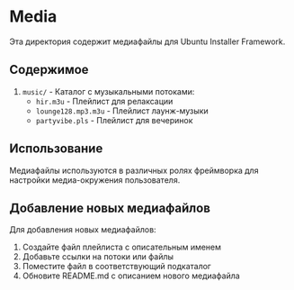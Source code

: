# Media

Эта директория содержит медиафайлы для Ubuntu Installer Framework.

## Содержимое

1. `music/` - Каталог с музыкальными потоками:
   - `hir.m3u` - Плейлист для релаксации
   - `lounge128.mp3.m3u` - Плейлист лаунж-музыки
   - `partyvibe.pls` - Плейлист для вечеринок

## Использование

Медиафайлы используются в различных ролях фреймворка для настройки медиа-окружения пользователя.

## Добавление новых медиафайлов

Для добавления новых медиафайлов:
1. Создайте файл плейлиста с описательным именем
2. Добавьте ссылки на потоки или файлы
3. Поместите файл в соответствующий подкаталог
4. Обновите README.md с описанием нового медиафайла